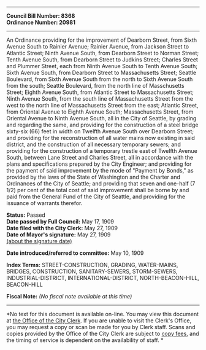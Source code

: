 * * * * *  
  
**Council Bill Number: [](#h0)[](#h2)8368**   
**Ordinance Number: 20981**  
  
* * * * *  
  
An Ordinance providing for the improvement of Dearborn Street, from Sixth Avenue South to Rainier Avenue; Rainier Avenue, from Jackson Street to Atlantic Street; Ninth Avenue South, from Dearborn Street to Norman Street; Tenth Avenue South, from Dearborn Street to Judkins Street; Charles Street and Plummer Street, each from Ninth Avenue South to Tenth Avenue South; Sixth Avenue South, from Dearborn Street to Massachusetts Street; Seattle Boulevard, from Sixth Avenue South from the north to Sixth Avenue South from the south; Seattle Boulevard, from the north line of Masschusetts Street; Eighth Avenue South, from Atlantic Street to Massachusetts Street; Ninth Avenue South, from the south line of Massachusetts Street from the west to the north line of Massachusetts Street from the east; Atlantic Street, from Oriental Avenue to Eighth Avenue South; Massachusetts Street, from Oriental Avenue to Ninth Avenue South, all in the City of Seattle, by grading and regarding the same, and providing for the construction of a steel bridge sixty-six (66) feet in width on Twelfth Avenue South over Dearborn Street; and providing for the reconstruction of all water mains now existing in said district, and the construction of all necessary temporary sewers; and providing for the construction of a temporary trestle east of Twelfth Avenue South, between Lane Street and Charles Street, all in accordance with the plans and specifications prepared by the City Engineer; and providing for the payment of said improvement by the mode of "Payment by Bonds," as provided by the laws of the State of Washington and the Charter and Ordinances of the City of Seattle; and providing that seven and one-half (7 1/2) per cent of the total cost of said improvement shall be borne by and paid from the General Fund of the City of Seattle, and providing for the issuance of warrants therefor.  
  
**Status:** Passed   
**Date passed by Full Council:** May 17, 1909   
**Date filed with the City Clerk:** May 27, 1909   
**Date of Mayor's signature:** May 27, 1909   
[(about the signature date)](/~public/approvaldate.htm)   
  
  
**Date introduced/referred to committee:** May 10, 1909   
  
**Index Terms:** STREET-CONSTRUCTION, GRADING, WATER-MAINS, BRIDGES, CONSTRUCTION, SANITARY-SEWERS, STORM-SEWERS, INDUSTRIAL-DISTRICT, INTERNATIONAL-DISTRICT, NORTH-BEACON-HILL, BEACON-HILL  
  
**Fiscal Note:** *(No fiscal note available at this time)*  
  
* * * * *  
  
*No text for this document is available on-line. You may view this document at [the Office of the City Clerk](http://www.seattle.gov/leg/clerk/contactUs.htm). If you are unable to visit the Clerk's Office, you may request a copy or scan be made for you by Clerk staff. Scans and copies provided by the Office of the City Clerk are subject to [copy fees](http://clerk.seattle.gov/~public/clerkfees.htm), and the timing of service is dependent on the availability of staff. *  
  
  
